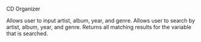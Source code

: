 CD Organizer

Allows user to input artist, album, year, and genre.
Allows user to search by artist, album, year, and genre.
Returns all matching results for the variable that is searched.

